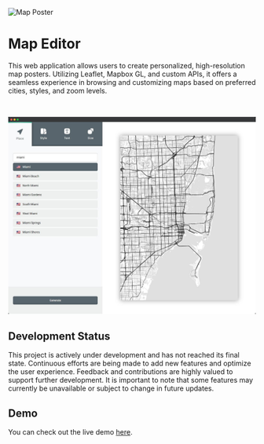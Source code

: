 ![Map Poster](https://repository-images.githubusercontent.com/745423697/23d81375-dd44-480d-91c1-b14a7867a5a6)

# Map Editor

This web application allows users to create personalized, high-resolution map posters. Utilizing Leaflet, Mapbox GL, and custom APIs, it offers a seamless experience in browsing and customizing maps based on preferred cities, styles, and zoom levels.

<br>

![Map Editor Page](https://raw.githubusercontent.com/cengizcinar01/map-editor/main/assets/img/demo-img.jpg)

## Development Status

This project is actively under development and has not reached its final state. Continuous efforts are being made to add new features and optimize the user experience. Feedback and contributions are highly valued to support further development. It is important to note that some features may currently be unavailable or subject to change in future updates.

## Demo

You can check out the live demo [here](https://cengizcinar01.github.io/map-editor/).
